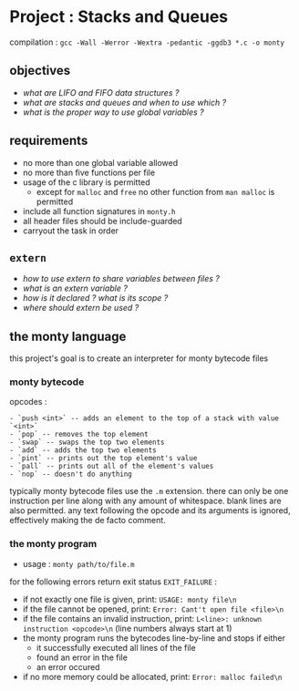 # Project : Stacks and Queues
compilation : `gcc -Wall -Werror -Wextra -pedantic -ggdb3 *.c -o monty`

## objectives
- *what are LIFO and FIFO data structures ?*
- *what are stacks and queues and when to use which ?*
- *what is the proper way to use global variables ?*

## requirements
- no more than one global variable allowed
- no more than five functions per file
- usage of the c library is permitted
	- except for `malloc` and `free` no other function from `man malloc` is permitted
- include all function signatures in `monty.h`
- all header files should be include-guarded
- carryout the task in order

## `extern`
- *how to use extern to share variables between files ?*
- *what is an extern variable ?*
- *how is it declared ? what is its scope ?*
- *where should extern be used ?*

## the monty language
this project's goal is to create an interpreter for monty bytecode files

### monty bytecode
opcodes :

	- `push <int>` -- adds an element to the top of a stack with value `<int>`
	- `pop` -- removes the top element
	- `swap` -- swaps the top two elements
	- `add` -- adds the top two elements 
	- `pint` -- prints out the top element's value
	- `pall` -- prints out all of the element's values
	- `nop` -- doesn't do anything

typically monty bytecode files use the `.m` extension. there can only be one instruction per line along with any amount of whitespace. blank lines are also permitted. any text following the opcode and its arguments is ignored, effectively making the de facto comment.

### the monty program

- usage : `monty path/to/file.m`

for the following errors return exit status `EXIT_FAILURE` :
- if not exactly one file is given, print: `USAGE: monty file\n`
- if the file cannot be opened, print: `Error: Cant't open file <file>\n`
- if the file contains an invalid instruction, print: `L<line>: unknown instruction <opcode>\n` (line numbers always start at 1)
- the monty program runs the bytecodes line-by-line and stops if either
	- it successfully executed all lines of the file
	- found an error in the file
	- an error occured
- if no more memory could be allocated, print: `Error: malloc failed\n`
